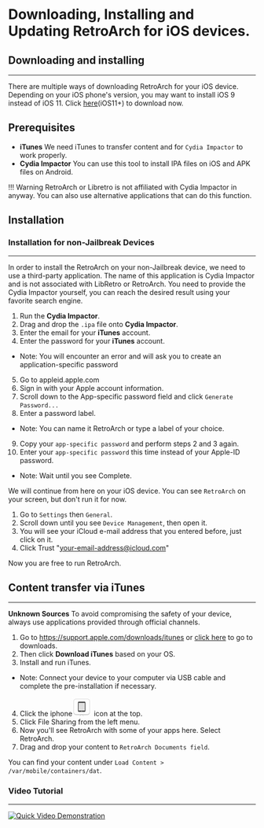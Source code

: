 # Downloading, Installing and Updating RetroArch for iOS devices.

## Downloading and installing
___
There are multiple ways of downloading RetroArch for your iOS device. Depending on your iOS phone's version, you may want to install iOS 9 instead of iOS 11. Click [here](http://buildbot.libretro.com/stable/1.8.8/apple/ios/RetroArch.ipa)(iOS11+) to download now.

## Prerequisites

- **iTunes** We need iTunes to transfer content and for `Cydia Impactor` to work properly.
- **Cydia Impactor** You can use this tool to install IPA files on iOS and APK files on Android. 

!!! Warning
    RetroArch or Libretro is not affiliated with Cydia Impactor in anyway. You can also use alternative applications that can do this function.

## Installation

### Installation for non-Jailbreak Devices
___

In order to install the RetroArch on your non-Jailbreak device, we need to use a third-party application. The name of this application is Cydia Impactor and is not associated with LibRetro or RetroArch. You need to provide the Cydia Impactor yourself, you can reach the desired result using your favorite search engine.

1. Run the **Cydia Impactor**.
2. Drag and drop the `.ipa` file onto **Cydia Impactor**. 
3. Enter the email for your **iTunes** account.
4. Enter the password for your **iTunes** account.
* Note: You will encounter an error and will ask you to create an application-specific password
5. Go to appleid.apple.com
6. Sign in with your Apple account information.
7. Scroll down to the App-specific password field and click `Generate Password...`
8. Enter a password label.
* Note: You can name it RetroArch or type a label of your choice.
9. Copy your `app-specific password` and perform steps 2 and 3 again.
10. Enter your `app-specific password` this time instead of your Apple-ID password.
* Note: Wait until you see Complete.

We will continue from here on your iOS device. You can see `RetroArch` on your screen, but don't run it for now.

1. Go to `Settings` then `General`.
2. Scroll down until you see `Device Management`, then open it.
3. You will see your iCloud e-mail address that you entered before, just click on it.
4. Click Trust "your-email-address@icloud.com"

Now you are free to run RetroArch. 

## Content transfer via iTunes
___
**Unknown Sources** To avoid compromising the safety of your device, always use applications provided through official channels.

1. Go to https://support.apple.com/downloads/itunes or [click here](https://support.apple.com/downloads/itunes) to go to downloads.
2. Then click **Download iTunes** based on your OS.
3. Install and run iTunes.
* Note: Connect your device to your computer via USB cable and complete the pre-installation if necessary.
4. Click the iphone![iphone-icon](../image/guides/iphone-icon.jpg) icon at the top.
5. Click File Sharing from the left menu.
6. Now you'll see RetroArch with some of your apps here. Select RetroArch.
7. Drag and drop your content to `RetroArch Documents field`.

You can find your content under `Load Content > /var/mobile/containers/dat`.


### Video Tutorial
___
[![Quick Video Demonstration](http://img.youtube.com/vi/QMCXXabUR5k/0.jpg)](http://www.youtube.com/watch?v=QMCXXabUR5k)